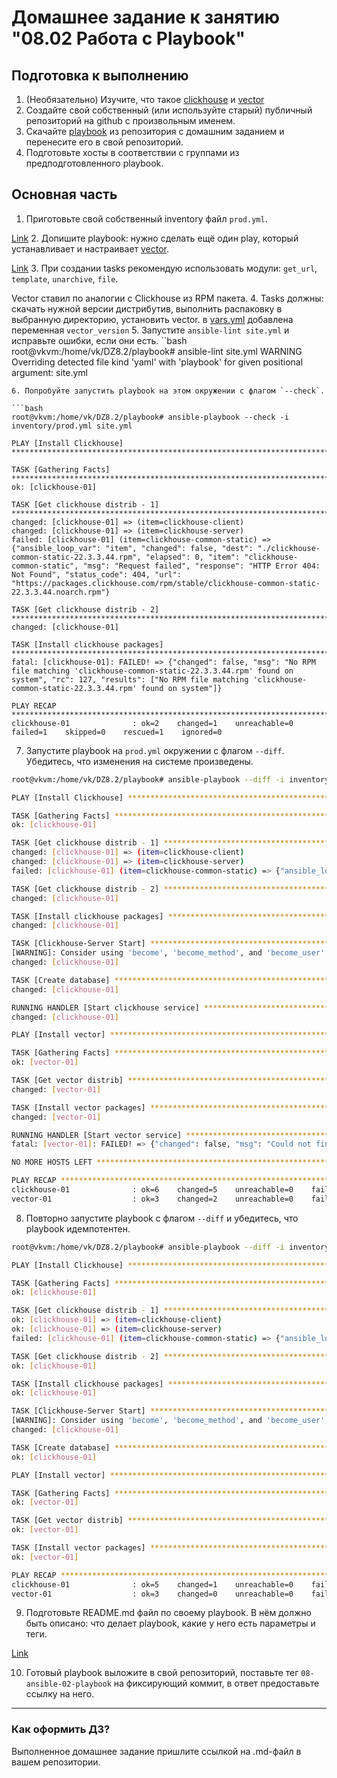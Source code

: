 # Домашнее задание к занятию "08.02 Работа с Playbook"

## Подготовка к выполнению

1. (Необязательно) Изучите, что такое [clickhouse](https://www.youtube.com/watch?v=fjTNS2zkeBs) и [vector](https://www.youtube.com/watch?v=CgEhyffisLY)
2. Создайте свой собственный (или используйте старый) публичный репозиторий на github с произвольным именем.
3. Скачайте [playbook](./playbook/) из репозитория с домашним заданием и перенесите его в свой репозиторий.
4. Подготовьте хосты в соответствии с группами из предподготовленного playbook.

## Основная часть

1. Приготовьте свой собственный inventory файл `prod.yml`.

[Link](./playbook/inventory/prod.yml)
2. Допишите playbook: нужно сделать ещё один play, который устанавливает и настраивает [vector](https://vector.dev).

[Link](./playbook/site.yml)
3. При создании tasks рекомендую использовать модули: `get_url`, `template`, `unarchive`, `file`.

Vector ставил по аналогии с Clickhouse из RPM пакета. 
4. Tasks должны: скачать нужной версии дистрибутив, выполнить распаковку в выбранную директорию, установить vector.
в [vars.yml](./playbook/group_vars/vector/vars.yml) добавлена переменная `vector_version` 
5. Запустите `ansible-lint site.yml` и исправьте ошибки, если они есть.
``bash
root@vkvm:/home/vk/DZ8.2/playbook# ansible-lint site.yml 
WARNING  Overriding detected file kind 'yaml' with 'playbook' for given positional argument: site.yml
```
6. Попробуйте запустить playbook на этом окружении с флагом `--check`.

```bash
root@vkvm:/home/vk/DZ8.2/playbook# ansible-playbook --check -i inventory/prod.yml site.yml 

PLAY [Install Clickhouse] **********************************************************************************

TASK [Gathering Facts] *************************************************************************************
ok: [clickhouse-01]

TASK [Get clickhouse distrib - 1] **************************************************************************
changed: [clickhouse-01] => (item=clickhouse-client)
changed: [clickhouse-01] => (item=clickhouse-server)
failed: [clickhouse-01] (item=clickhouse-common-static) => {"ansible_loop_var": "item", "changed": false, "dest": "./clickhouse-common-static-22.3.3.44.rpm", "elapsed": 0, "item": "clickhouse-common-static", "msg": "Request failed", "response": "HTTP Error 404: Not Found", "status_code": 404, "url": "https://packages.clickhouse.com/rpm/stable/clickhouse-common-static-22.3.3.44.noarch.rpm"}

TASK [Get clickhouse distrib - 2] **************************************************************************
changed: [clickhouse-01]

TASK [Install clickhouse packages] *************************************************************************
fatal: [clickhouse-01]: FAILED! => {"changed": false, "msg": "No RPM file matching 'clickhouse-common-static-22.3.3.44.rpm' found on system", "rc": 127, "results": ["No RPM file matching 'clickhouse-common-static-22.3.3.44.rpm' found on system"]}

PLAY RECAP *************************************************************************************************
clickhouse-01              : ok=2    changed=1    unreachable=0    failed=1    skipped=0    rescued=1    ignored=0   
```

7. Запустите playbook на `prod.yml` окружении с флагом `--diff`. Убедитесь, что изменения на системе произведены.

```bash
root@vkvm:/home/vk/DZ8.2/playbook# ansible-playbook --diff -i inventory/prod.yml site.yml 

PLAY [Install Clickhouse] **********************************************************************************

TASK [Gathering Facts] *************************************************************************************
ok: [clickhouse-01]

TASK [Get clickhouse distrib - 1] **************************************************************************
changed: [clickhouse-01] => (item=clickhouse-client)
changed: [clickhouse-01] => (item=clickhouse-server)
failed: [clickhouse-01] (item=clickhouse-common-static) => {"ansible_loop_var": "item", "changed": false, "dest": "./clickhouse-common-static-22.3.3.44.rpm", "elapsed": 0, "item": "clickhouse-common-static", "msg": "Request failed", "response": "HTTP Error 404: Not Found", "status_code": 404, "url": "https://packages.clickhouse.com/rpm/stable/clickhouse-common-static-22.3.3.44.noarch.rpm"}

TASK [Get clickhouse distrib - 2] **************************************************************************
changed: [clickhouse-01]

TASK [Install clickhouse packages] *************************************************************************
changed: [clickhouse-01]

TASK [Clickhouse-Server Start] *****************************************************************************
[WARNING]: Consider using 'become', 'become_method', and 'become_user' rather than running sudo
changed: [clickhouse-01]

TASK [Create database] *************************************************************************************
changed: [clickhouse-01]

RUNNING HANDLER [Start clickhouse service] *****************************************************************
changed: [clickhouse-01]

PLAY [Install vector] **************************************************************************************

TASK [Gathering Facts] *************************************************************************************
ok: [vector-01]

TASK [Get vector distrib] **********************************************************************************
changed: [vector-01]

TASK [Install vector packages] *****************************************************************************
changed: [vector-01]

RUNNING HANDLER [Start vector service] *********************************************************************
fatal: [vector-01]: FAILED! => {"changed": false, "msg": "Could not find the requested service vector: host"}

NO MORE HOSTS LEFT *****************************************************************************************

PLAY RECAP *************************************************************************************************
clickhouse-01              : ok=6    changed=5    unreachable=0    failed=0    skipped=0    rescued=1    ignored=0   
vector-01                  : ok=3    changed=2    unreachable=0    failed=1    skipped=0    rescued=0    ignored=0   
```
8. Повторно запустите playbook с флагом `--diff` и убедитесь, что playbook идемпотентен.

```bash
root@vkvm:/home/vk/DZ8.2/playbook# ansible-playbook --diff -i inventory/prod.yml site.yml 

PLAY [Install Clickhouse] **********************************************************************************

TASK [Gathering Facts] *************************************************************************************
ok: [clickhouse-01]

TASK [Get clickhouse distrib - 1] **************************************************************************
ok: [clickhouse-01] => (item=clickhouse-client)
ok: [clickhouse-01] => (item=clickhouse-server)
failed: [clickhouse-01] (item=clickhouse-common-static) => {"ansible_loop_var": "item", "changed": false, "dest": "./clickhouse-common-static-22.3.3.44.rpm", "elapsed": 0, "gid": 0, "group": "root", "item": "clickhouse-common-static", "mode": "0644", "msg": "Request failed", "owner": "root", "response": "HTTP Error 404: Not Found", "size": 246310036, "state": "file", "status_code": 404, "uid": 0, "url": "https://packages.clickhouse.com/rpm/stable/clickhouse-common-static-22.3.3.44.noarch.rpm"}

TASK [Get clickhouse distrib - 2] **************************************************************************
ok: [clickhouse-01]

TASK [Install clickhouse packages] *************************************************************************
ok: [clickhouse-01]

TASK [Clickhouse-Server Start] *****************************************************************************
[WARNING]: Consider using 'become', 'become_method', and 'become_user' rather than running sudo
changed: [clickhouse-01]

TASK [Create database] *************************************************************************************
ok: [clickhouse-01]

PLAY [Install vector] **************************************************************************************

TASK [Gathering Facts] *************************************************************************************
ok: [vector-01]

TASK [Get vector distrib] **********************************************************************************
ok: [vector-01]

TASK [Install vector packages] *****************************************************************************
ok: [vector-01]

PLAY RECAP *************************************************************************************************
clickhouse-01              : ok=5    changed=1    unreachable=0    failed=0    skipped=0    rescued=1    ignored=0   
vector-01                  : ok=3    changed=0    unreachable=0    failed=0    skipped=0    rescued=0    ignored=0   

```

9. Подготовьте README.md файл по своему playbook. В нём должно быть описано: что делает playbook, какие у него есть параметры и теги.

[Link](./Info.md)

10. Готовый playbook выложите в свой репозиторий, поставьте тег `08-ansible-02-playbook` на фиксирующий коммит, в ответ предоставьте ссылку на него.

---

### Как оформить ДЗ?

Выполненное домашнее задание пришлите ссылкой на .md-файл в вашем репозитории.
